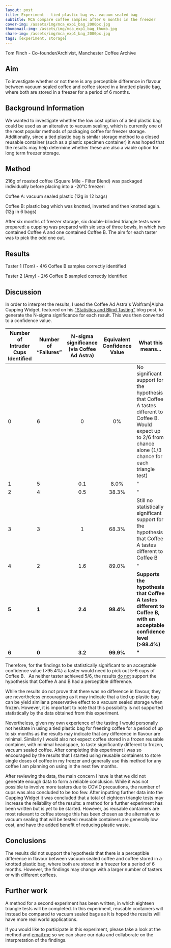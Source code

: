 ```yaml
---
layout: post
title: Experiment - tied plastic bag vs. vacuum sealed bag
subtitle: MCA compare coffee samples after 6 months in the freezer
cover-img: /assets/img/mca_exp1_bag_2000px.jpg
thumbnail-img: /assets/img/mca_exp1_bag_thumb.jpg
share-img: /assets/img/mca_exp1_bag_2000px.jpg
tags: [experiment, storage]
---
```


 Tom Finch - Co-founder/Archivist, Manchester Coffee Archive


## Aim

To investigate whether or not there is any perceptible difference in flavour between vacuum sealed coffee and coffee stored in a knotted plastic bag, where both are stored in a freezer for a period of 6 months. 



## Background Information

We wanted to investigate whether the low cost option of a tied plastic bag could be used as an alterative to vacuum sealing, which is currently one of the most popular methods of packaging coffee for freezer storage. Additionally, since a tied plastic bag is similar storage method to a closed reusable container (such as a plastic specimen container) it was hoped that the results may help determine whether these are also a viable option for long term freezer storage.



## Method

216g of roasted coffee (Square Mile - Filter Blend) was packaged individually before placing into a -20°C freezer:

Coffee A: vacuum sealed plastic (12g in 12 bags)

Coffee B: plastic bag which was knotted, inverted and then knotted again. (12g in 6 bags)

After six months of freezer storage, six double-blinded triangle tests were prepared: a cupping was prepared with six sets of three bowls, in which two contained Coffee A and one contained Coffee B. The aim for each taster was to pick the odd one out.



## Results

Taster 1 (Tom) - 4/6 Coffee B samples correctly identified

Taster 2 (Amy) - 2/6 Coffee B sampled correctly identified



## Discussion

In order to interpret the results, I used the Coffee Ad Astra's Wolfram|Alpha Cupping Widget, featured on his ["Statistics and Blind Tasting"](https://coffeeadastra.com/2019/01/17/statistics-and-blind-tasting/) blog post, to generate the N-sigma significance for each result. This was then converted to a confidence value.<br/>


| **Number of  Intruder Cups Identified** | **Number of  “Failures”** | **N-sigma  significance (via Coffee Ad Astra)** | **Equivalent  Confidence Value** | **What this  means...**                                      |
| --------------------------------------- | ------------------------- | :---------------------------------------------: | :------------------------------: | ------------------------------------------------------------ |
| 0                                       | 6                         |                        0                        |                0%                | No significant support for  the hypothesis that Coffee A tastes different to Coffee B. Would expect up to  2/6 from chance alone (1/3 chance for each triangle test) |
| 1                                       | 5                         |                       0.1                       |               8.0%               | "                                                            |
| 2                                       | 4                         |                       0.5                       |              38.3%               | "                                                            |
| 3                                       | 3                         |                        1                        |              68.3%               | Still no statistically significant support for the hypothesis that Coffee A tastes different to  Coffee B |
| 4                                       | 2                         |                       1.6                       |              89.0%               | "                                                            |
| **5**                                   | **1**                     |                     **2.4**                     |            **98.4%**             | **Supports  the hypothesis that Coffee A tastes different to Coffee B, with an acceptable  confidence level (>98.4%)** |
| **6**                                   | **0**                     |                     **3.2**                     |            **99.9%**             | **"**                                                        |

Therefore, for the findings to be statistically significant to an acceptable confidence value (>95.4%) a taster would need to pick out 5-6 cups of Coffee B. ⁠
⁠
As neither taster achieved 5/6, the results <u>do not</u> support the hypothesis that Coffee A and B had a perceptible difference.

While the results do not prove that there was no difference in flavour, they are nevertheless encouraging as it may indicate that a tied up plastic bag can be yield similar a preservative effect to a vacuum sealed storage when frozen. However, it is important to note that this possibility is not supported statistically by the data obtained from this experiment. 

Nevertheless, given my own experience of the tasting I would personally not hesitate in using a tied plastic bag for freezing coffee for a period of up to six months as the results may indicate that any difference in flavour are minimal. Similarly I would also not expect coffee stored in a frozen reusable container, with minimal headspace, to taste significantly different to frozen, vacuum sealed coffee. After completing this experiment I was so encouraged by the results that I started using reusable containers to store single doses of coffee in my freezer and generally use this method for any coffee I am planning on using in the next few months.

After reviewing the data, the main concern I have is that we did not generate enough data to form a reliable conclusion. While it was not possible to involve more tasters due to COVID precautions, the number of cups was also concluded to be too few. After inputting further data into the Cupping Widget it was concluded that a total of eighteen triangle tests may increase the reliability of the results: a method for a further experiment has been written but is yet to be started. However, as reusable containers are most relevant to coffee storage this has been chosen as the alternative to vacuum sealing that will be tested: reusable containers are generally low cost, and have the added benefit of reducing plastic waste.



## Conclusions

The results did not support the hypothesis that there is a perceptible difference in flavour between vacuum sealed coffee and coffee stored in a knotted plastic bag, where both are stored in a freezer for a period of 6 months. However, the findings may change with a larger number of tasters or with different coffees.



## Further work

A method for a second experiment has been written, in which eighteen triangle tests will be completed. In this experiment, reusable containers will instead be compared to vacuum sealed bags as it is hoped the results will have more real world applications.

If you would like to participate in this experiment, please take a look at the method and [email me](mailto:tom@manchestercoffeearchive.com) so we can share our data and collaborate on the interpretation of the findings.

